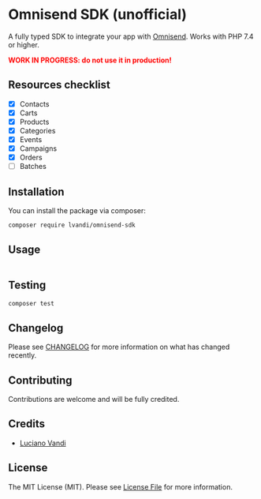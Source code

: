 # Omnisend SDK (unofficial)

A fully typed SDK to integrate your app with [Omnisend](https://www.omnisend.com/). Works with PHP 7.4 or higher.

**<span style="color:red">WORK IN PROGRESS: do not use it in production!</span>**

## Resources checklist

- [X] Contacts
- [X] Carts
- [X] Products
- [X] Categories
- [X] Events
- [X] Campaigns
- [X] Orders
- [ ] Batches

## Installation

You can install the package via composer:

```bash
composer require lvandi/omnisend-sdk
```

## Usage

```php
```

## Testing

```bash
composer test
```

## Changelog

Please see [CHANGELOG](CHANGELOG.md) for more information on what has changed recently.

## Contributing

Contributions are welcome and will be fully credited.

## Credits

- [Luciano Vandi](mailto:vandi.luciano@gmail.com)

## License

The MIT License (MIT). Please see [License File](LICENSE.md) for more information.

